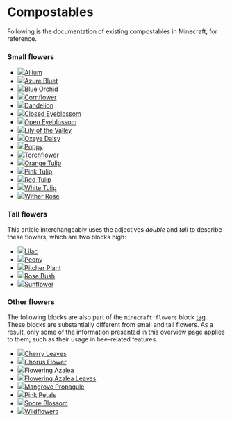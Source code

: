 # Compostables

Following is the documentation of existing compostables in Minecraft, for reference.


### Small flowers

- [![](https://minecraft.wiki/images/BlockSprite_allium.png?4101b)](https://minecraft.wiki/w/Allium "Allium")[Allium](https://minecraft.wiki/w/Allium "Allium")
- [![](https://minecraft.wiki/images/BlockSprite_azure-bluet.png?7df57)](https://minecraft.wiki/w/Azure_Bluet "Azure Bluet")[Azure Bluet](https://minecraft.wiki/w/Azure_Bluet "Azure Bluet")
- [![](https://minecraft.wiki/images/BlockSprite_blue-orchid.png?e863c)](https://minecraft.wiki/w/Blue_Orchid "Blue Orchid")[Blue Orchid](https://minecraft.wiki/w/Blue_Orchid "Blue Orchid")
- [![](https://minecraft.wiki/images/BlockSprite_cornflower.png?bc22d)](https://minecraft.wiki/w/Cornflower "Cornflower")[Cornflower](https://minecraft.wiki/w/Cornflower "Cornflower")
- [![](https://minecraft.wiki/images/BlockSprite_dandelion.png?bcac1)](https://minecraft.wiki/w/Dandelion "Dandelion")[Dandelion](https://minecraft.wiki/w/Dandelion "Dandelion")
- [![](https://minecraft.wiki/images/BlockSprite_closed-eyeblossom.png?9c23f)](https://minecraft.wiki/w/Closed_Eyeblossom "Closed Eyeblossom")[Closed Eyeblossom](https://minecraft.wiki/w/Closed_Eyeblossom "Closed Eyeblossom")
- [![](https://minecraft.wiki/images/BlockSprite_open-eyeblossom.png?982ac)](https://minecraft.wiki/w/Open_Eyeblossom "Open Eyeblossom")[Open Eyeblossom](https://minecraft.wiki/w/Open_Eyeblossom "Open Eyeblossom")
- [![](https://minecraft.wiki/images/BlockSprite_lily-of-the-valley.png?b532a)](https://minecraft.wiki/w/Lily_of_the_Valley "Lily of the Valley")[Lily of the Valley](https://minecraft.wiki/w/Lily_of_the_Valley "Lily of the Valley")
- [![](https://minecraft.wiki/images/BlockSprite_oxeye-daisy.png?0cd00)](https://minecraft.wiki/w/Oxeye_Daisy "Oxeye Daisy")[Oxeye Daisy](https://minecraft.wiki/w/Oxeye_Daisy "Oxeye Daisy")
- [![](https://minecraft.wiki/images/BlockSprite_poppy.png?d2090)](https://minecraft.wiki/w/Poppy "Poppy")[Poppy](https://minecraft.wiki/w/Poppy "Poppy")
- [![](https://minecraft.wiki/images/BlockSprite_torchflower.png?3fd0e)](https://minecraft.wiki/w/Torchflower "Torchflower")[Torchflower](https://minecraft.wiki/w/Torchflower "Torchflower")
- [![](https://minecraft.wiki/images/BlockSprite_orange-tulip.png?a8db7)](https://minecraft.wiki/w/Orange_Tulip "Orange Tulip")[Orange Tulip](https://minecraft.wiki/w/Orange_Tulip "Orange Tulip")
- [![](https://minecraft.wiki/images/BlockSprite_pink-tulip.png?12486)](https://minecraft.wiki/w/Pink_Tulip "Pink Tulip")[Pink Tulip](https://minecraft.wiki/w/Pink_Tulip "Pink Tulip")
- [![](https://minecraft.wiki/images/BlockSprite_red-tulip.png?310a3)](https://minecraft.wiki/w/Red_Tulip "Red Tulip")[Red Tulip](https://minecraft.wiki/w/Red_Tulip "Red Tulip")
- [![](https://minecraft.wiki/images/BlockSprite_white-tulip.png?2f7ac)](https://minecraft.wiki/w/White_Tulip "White Tulip")[White Tulip](https://minecraft.wiki/w/White_Tulip "White Tulip")
- [![](https://minecraft.wiki/images/BlockSprite_wither-rose.png?3a6de)](https://minecraft.wiki/w/Wither_Rose "Wither Rose")[Wither Rose](https://minecraft.wiki/w/Wither_Rose "Wither Rose")

### Tall flowers

This article interchangeably uses the adjectives _double_ and _tall_ to describe these flowers, which are two blocks high:

- [![](https://minecraft.wiki/images/BlockSprite_lilac.png?47fee)](https://minecraft.wiki/w/Lilac "Lilac")[Lilac](https://minecraft.wiki/w/Lilac "Lilac")
- [![](https://minecraft.wiki/images/BlockSprite_peony.png?ff4f0)](https://minecraft.wiki/w/Peony "Peony")[Peony](https://minecraft.wiki/w/Peony "Peony")
- [![](https://minecraft.wiki/images/BlockSprite_pitcher-plant.png?8548b)](https://minecraft.wiki/w/Pitcher_Plant "Pitcher Plant")[Pitcher Plant](https://minecraft.wiki/w/Pitcher_Plant "Pitcher Plant")
- [![](https://minecraft.wiki/images/BlockSprite_rose-bush.png?1d1a2)](https://minecraft.wiki/w/Rose_Bush "Rose Bush")[Rose Bush](https://minecraft.wiki/w/Rose_Bush "Rose Bush")
- [![](https://minecraft.wiki/images/BlockSprite_sunflower.png?4e656)](https://minecraft.wiki/w/Sunflower "Sunflower")[Sunflower](https://minecraft.wiki/w/Sunflower "Sunflower")

### Other flowers

The following blocks are also part of the `minecraft:flowers` block [tag](https://minecraft.wiki/w/Tag "Tag"). These blocks are substantially different from small and tall flowers. As a result, only some of the information presented in this overview page applies to them, such as their usage in bee-related features.

- [![](https://minecraft.wiki/images/BlockSprite_cherry-leaves.png?bd3f0)](https://minecraft.wiki/w/Cherry_Leaves "Cherry Leaves")[Cherry Leaves](https://minecraft.wiki/w/Cherry_Leaves "Cherry Leaves")
- [![](https://minecraft.wiki/images/BlockSprite_chorus-flower.png?5d160)](https://minecraft.wiki/w/Chorus_Flower "Chorus Flower")[Chorus Flower](https://minecraft.wiki/w/Chorus_Flower "Chorus Flower")
- [![](https://minecraft.wiki/images/BlockSprite_flowering-azalea.png?507c2)](https://minecraft.wiki/w/Flowering_Azalea "Flowering Azalea")[Flowering Azalea](https://minecraft.wiki/w/Flowering_Azalea "Flowering Azalea")
- [![](https://minecraft.wiki/images/BlockSprite_flowering-azalea-leaves.png?470b1)](https://minecraft.wiki/w/Flowering_Azalea_Leaves "Flowering Azalea Leaves")[Flowering Azalea Leaves](https://minecraft.wiki/w/Flowering_Azalea_Leaves "Flowering Azalea Leaves")
- [![](https://minecraft.wiki/images/BlockSprite_mangrove-propagule.png?c2664)](https://minecraft.wiki/w/Mangrove_Propagule "Mangrove Propagule")[Mangrove Propagule](https://minecraft.wiki/w/Mangrove_Propagule "Mangrove Propagule")
- [![](https://minecraft.wiki/images/BlockSprite_pink-petals.png?fe575)](https://minecraft.wiki/w/Pink_Petals "Pink Petals")[Pink Petals](https://minecraft.wiki/w/Pink_Petals "Pink Petals")
- [![](https://minecraft.wiki/images/BlockSprite_spore-blossom.png?58d4d)](https://minecraft.wiki/w/Spore_Blossom "Spore Blossom")[Spore Blossom](https://minecraft.wiki/w/Spore_Blossom "Spore Blossom")
- [![](https://minecraft.wiki/images/BlockSprite_wildflowers.png?1d8e5)](https://minecraft.wiki/w/Wildflowers "Wildflowers")[Wildflowers](https://minecraft.wiki/w/Wildflowers "Wildflowers")

